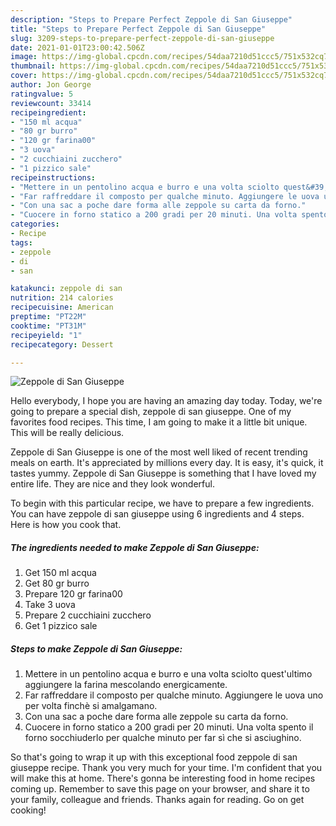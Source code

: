 ```yaml
---
description: "Steps to Prepare Perfect Zeppole di San Giuseppe"
title: "Steps to Prepare Perfect Zeppole di San Giuseppe"
slug: 3209-steps-to-prepare-perfect-zeppole-di-san-giuseppe
date: 2021-01-01T23:00:42.506Z
image: https://img-global.cpcdn.com/recipes/54daa7210d51ccc5/751x532cq70/zeppole-di-san-giuseppe-recipe-main-photo.jpg
thumbnail: https://img-global.cpcdn.com/recipes/54daa7210d51ccc5/751x532cq70/zeppole-di-san-giuseppe-recipe-main-photo.jpg
cover: https://img-global.cpcdn.com/recipes/54daa7210d51ccc5/751x532cq70/zeppole-di-san-giuseppe-recipe-main-photo.jpg
author: Jon George
ratingvalue: 5
reviewcount: 33414
recipeingredient:
- "150 ml acqua"
- "80 gr burro"
- "120 gr farina00"
- "3 uova"
- "2 cucchiaini zucchero"
- "1 pizzico sale"
recipeinstructions:
- "Mettere in un pentolino acqua e burro e una volta sciolto quest&#39;ultimo aggiungere la farina mescolando energicamente."
- "Far raffreddare il composto per qualche minuto. Aggiungere le uova uno per volta finchè si amalgamano."
- "Con una sac a poche dare forma alle zeppole su carta da forno."
- "Cuocere in forno statico a 200 gradi per 20 minuti. Una volta spento il forno socchiuderlo per qualche minuto per far sì che si asciughino."
categories:
- Recipe
tags:
- zeppole
- di
- san

katakunci: zeppole di san 
nutrition: 214 calories
recipecuisine: American
preptime: "PT22M"
cooktime: "PT31M"
recipeyield: "1"
recipecategory: Dessert

---
```



![Zeppole di San Giuseppe](https://img-global.cpcdn.com/recipes/54daa7210d51ccc5/751x532cq70/zeppole-di-san-giuseppe-recipe-main-photo.jpg)

Hello everybody, I hope you are having an amazing day today. Today, we're going to prepare a special dish, zeppole di san giuseppe. One of my favorites food recipes. This time, I am going to make it a little bit unique. This will be really delicious.



Zeppole di San Giuseppe is one of the most well liked of recent trending meals on earth. It's appreciated by millions every day. It is easy, it's quick, it tastes yummy. Zeppole di San Giuseppe is something that I have loved my entire life. They are nice and they look wonderful.


To begin with this particular recipe, we have to prepare a few ingredients. You can have zeppole di san giuseppe using 6 ingredients and 4 steps. Here is how you cook that.

<!--inarticleads1-->

##### The ingredients needed to make Zeppole di San Giuseppe:

1. Get 150 ml acqua
1. Get 80 gr burro
1. Prepare 120 gr farina00
1. Take 3 uova
1. Prepare 2 cucchiaini zucchero
1. Get 1 pizzico sale




<!--inarticleads2-->

##### Steps to make Zeppole di San Giuseppe:

1. Mettere in un pentolino acqua e burro e una volta sciolto quest&#39;ultimo aggiungere la farina mescolando energicamente.
1. Far raffreddare il composto per qualche minuto. Aggiungere le uova uno per volta finchè si amalgamano.
1. Con una sac a poche dare forma alle zeppole su carta da forno.
1. Cuocere in forno statico a 200 gradi per 20 minuti. Una volta spento il forno socchiuderlo per qualche minuto per far sì che si asciughino.




So that's going to wrap it up with this exceptional food zeppole di san giuseppe recipe. Thank you very much for your time. I'm confident that you will make this at home. There's gonna be interesting food in home recipes coming up. Remember to save this page on your browser, and share it to your family, colleague and friends. Thanks again for reading. Go on get cooking!
